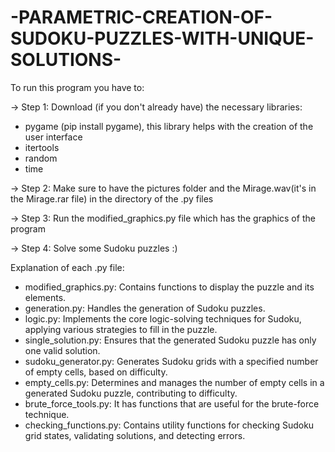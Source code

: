 # -PARAMETRIC-CREATION-OF-SUDOKU-PUZZLES-WITH-UNIQUE-SOLUTIONS-

To run this program you have to:

-> Step 1:  Download (if you don't already have) the necessary libraries:
- pygame (pip install pygame), this library helps with the creation of the user interface
- itertools
- random
- time

-> Step 2:  Make sure to have the pictures folder and the Mirage.wav(it's in the Mirage.rar file) in the directory of the .py files

-> Step 3:  Run the modified_graphics.py file which has the graphics of the program

-> Step 4:  Solve some Sudoku puzzles :)


Explanation of each .py file:

- modified_graphics.py:  Contains functions to display the puzzle and its elements.
- generation.py:  Handles the generation of Sudoku puzzles.
- logic.py:  Implements the core logic-solving techniques for Sudoku, applying various strategies to fill in the puzzle.
- single_solution.py:  Ensures that the generated Sudoku puzzle has only one valid solution.
- sudoku_generator.py:  Generates Sudoku grids with a specified number of empty cells, based on difficulty.
- empty_cells.py:  Determines and manages the number of empty cells in a generated Sudoku puzzle, contributing to difficulty.
- brute_force_tools.py:  It has functions that are useful for the brute-force technique.
- checking_functions.py:  Contains utility functions for checking Sudoku grid states, validating solutions, and detecting errors.
